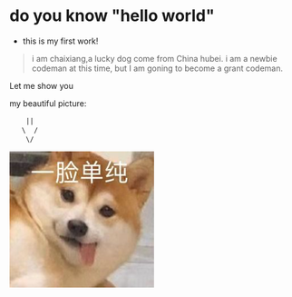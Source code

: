 # do you know "hello world" 

* this is my first work!

> i am chaixiang,a lucky dog come from China hubei.
> i am a newbie codeman at this time,
> but I am goning to become a grant codeman.

Let me show you 

my beautiful picture:

        ||
       \  /
        \/

![chaixiang](dog.jpg)

>>>>>>>>>>>>>

